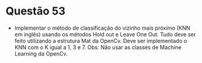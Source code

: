 # Questão 53

-  Implementar o método de classificação do vizinho mais próximo (KNN em inglês) usando os métodos Hold out e Leave One
Out. Tudo deve ser feito utilizando a estrutura Mat da OpenCv. Deve ser implementado o KNN com o K igual a 1, 3 e 7.
Obs: Não usar as classes de Machine Learning da OpenCv.